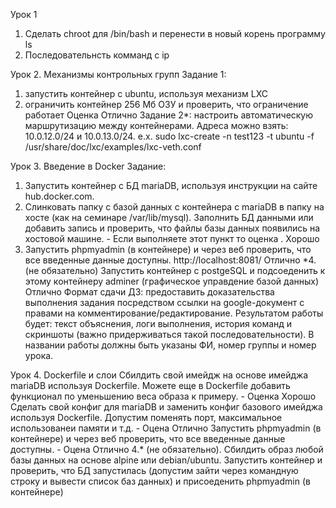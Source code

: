 Урок 1
1) Сделать chroot для /bin/bash и перенести в новый корень программу ls
2) Последовательнсть комманд с ip

Урок 2. Механизмы контрольных групп
Задание 1:
1) запустить контейнер с ubuntu, используя механизм LXC
2) ограничить контейнер 256 Мб ОЗУ и проверить, что ограничение работает
Оценка Отлично
Задание 2*: настроить автоматическую маршрутизацию между контейнерами. Адреса можно взять: 10.0.12.0/24 и 10.0.13.0/24. e.x. sudo lxc-create -n test123 -t ubuntu -f /usr/share/doc/lxc/examples/lxc-veth.conf

Урок 3. Введение в Docker
Задание:
1. Запустить контейнер с БД mariaDB, используя инструкции на сайте hub.docker.com.
2. Слинковать папку с базой данных с контейнера с mariaDB в папку на хосте (как на семинаре /var/lib/mysql). Заполнить БД данными или добавить запись и проверить, что файлы базы данных появились на хостовой машине. - Если выполняете этот пункт то оценка . Хорошо
3. Запустить phpmyadmin (в контейнере) и через веб проверить, что все введенные данные доступны. http://localhost:8081/ Отлично
*4. (не обязательно) Запустить контейнер с postgeSQL и подсоеденить к этому контейнеру adminer (графическое управдение базой данных) Отлично
Формат сдачи ДЗ: предоставить доказательства выполнения задания посредством ссылки на google-документ с правами на комментирование/редактирование.
Результатом работы будет: текст объяснения, логи выполнения, история команд и скриншоты (важно придерживаться такой последовательности).
В названии работы должны быть указаны ФИ, номер группы и номер урока.

Урок 4. Dockerfile и слои
Сбилдить свой имейдж на основе имейджа mariaDB используя Dockerfile. Можете еще в Dockerfile добавить функционал по уменьшению веса образа к примеру. - Оценка Хорошо
Сделать свой конфиг для mariaDB и заменить конфиг базового имейджа используя Dockerfile. Допустим поменять порт, максимальное использованеи памяти и т.д. - Оцена Отлично
Запустить phpmyadmin (в контейнере) и через веб проверить, что все введенные данные доступны. - Оцена Отлично
4.* (не обязательно). Сбилдить образ любой базы данных на основе alpine или debian/ubuntu. Запустить контейнер и проверить, что БД запустилась (допустим зайти через командную строку и вывести список баз данных) и присоеденить phpmyadmin (в контейнере)

